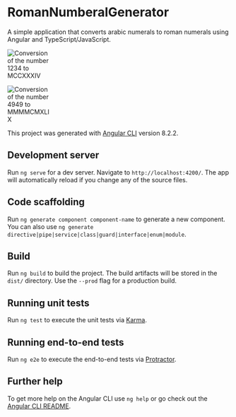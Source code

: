 # RomanNumberalGenerator

A simple application that converts arabic numerals to roman numerals using Angular and TypeScript/JavaScript.

<img
  src="https://i.imgur.com/9LU0GSp.png"
  alt="Conversion of the number 1234 to MCCXXXIV"
  style="display: inline-block; margin: 0 auto; max-width: 100px">

  <img
  src="https://i.imgur.com/42cyhoG.png"
  alt="Conversion of the number 4949 to MMMMCMXLIX"
  style="display: inline-block; margin: 0 auto; max-width: 100px">


This project was generated with [Angular CLI](https://github.com/angular/angular-cli) version 8.2.2.

## Development server

Run `ng serve` for a dev server. Navigate to `http://localhost:4200/`. The app will automatically reload if you change any of the source files.

## Code scaffolding

Run `ng generate component component-name` to generate a new component. You can also use `ng generate directive|pipe|service|class|guard|interface|enum|module`.

## Build

Run `ng build` to build the project. The build artifacts will be stored in the `dist/` directory. Use the `--prod` flag for a production build.

## Running unit tests

Run `ng test` to execute the unit tests via [Karma](https://karma-runner.github.io).

## Running end-to-end tests

Run `ng e2e` to execute the end-to-end tests via [Protractor](http://www.protractortest.org/).

## Further help

To get more help on the Angular CLI use `ng help` or go check out the [Angular CLI README](https://github.com/angular/angular-cli/blob/master/README.md).
